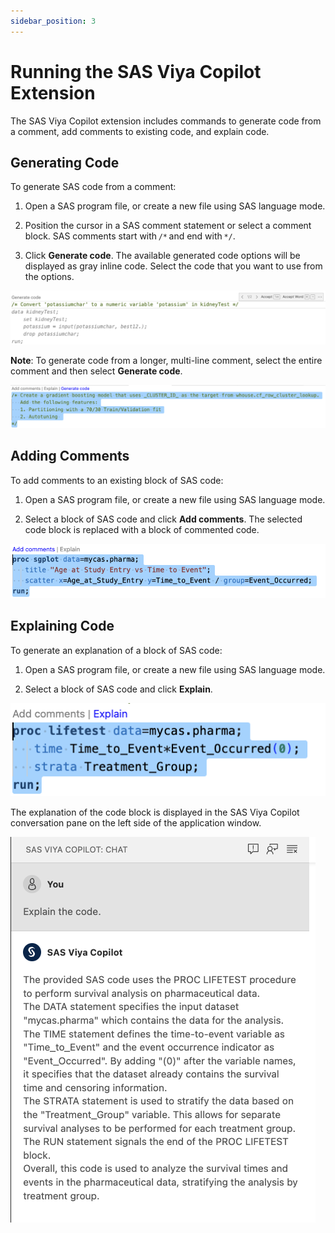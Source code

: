 ```yaml
---
sidebar_position: 3
---
```


# Running the SAS Viya Copilot Extension

The SAS Viya Copilot extension includes commands to generate code from a comment, add comments to existing code, and explain code.

## Generating Code

To generate SAS code from a comment:

1. Open a SAS program file, or create a new file using SAS language mode.

2. Position the cursor in a SAS comment statement or select a comment block. SAS comments start with `/*` and end with `*/`.

3. Click **Generate code**. The available generated code options will be displayed as gray inline code. Select the code that you want to use from the options.

![Generate code](/images/CodeGen-SASLight-Cropped.png)

**Note**: To generate code from a longer, multi-line comment, select the entire comment and then select **Generate code**.

![Generate code multiline](/images/CodeGen-MultiLine-SASLight-Cropped.png)

## Adding Comments

To add comments to an existing block of SAS code:

1. Open a SAS program file, or create a new file using SAS language mode.

2. Select a block of SAS code and click **Add comments**. The selected code block is replaced with a block of commented code.

![Add comments](/images/Comments-SASLight-Cropped.png)

## Explaining Code

To generate an explanation of a block of SAS code:

1. Open a SAS program file, or create a new file using SAS language mode.

2. Select a block of SAS code and click **Explain**.

![Explain](/images/Explain-SASLight-Cropped.png)

The explanation of the code block is displayed in the SAS Viya Copilot conversation pane on the left side of the application window.

![Explain Chat Window](/images/ExplainChatWindow-SASLight-Cropped.png)
